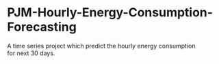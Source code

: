 # PJM-Hourly-Energy-Consumption-Forecasting
A time series project which predict the hourly energy consumption for next 30 days.
